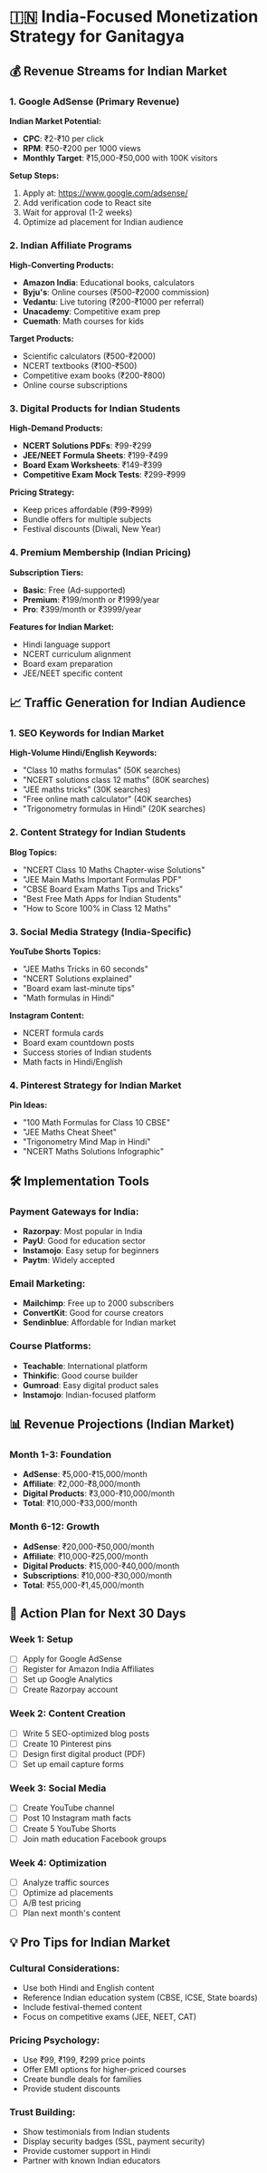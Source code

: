 # 🇮🇳 India-Focused Monetization Strategy for Ganitagya

## 💰 Revenue Streams for Indian Market

### 1. **Google AdSense (Primary Revenue)**
**Indian Market Potential:**
- **CPC**: ₹2-₹10 per click
- **RPM**: ₹50-₹200 per 1000 views
- **Monthly Target**: ₹15,000-₹50,000 with 100K visitors

**Setup Steps:**
1. Apply at: https://www.google.com/adsense/
2. Add verification code to React site
3. Wait for approval (1-2 weeks)
4. Optimize ad placement for Indian audience

### 2. **Indian Affiliate Programs**
**High-Converting Products:**
- **Amazon India**: Educational books, calculators
- **Byju's**: Online courses (₹500-₹2000 commission)
- **Vedantu**: Live tutoring (₹200-₹1000 per referral)
- **Unacademy**: Competitive exam prep
- **Cuemath**: Math courses for kids

**Target Products:**
- Scientific calculators (₹500-₹2000)
- NCERT textbooks (₹100-₹500)
- Competitive exam books (₹200-₹800)
- Online course subscriptions

### 3. **Digital Products for Indian Students**
**High-Demand Products:**
- **NCERT Solutions PDFs**: ₹99-₹299
- **JEE/NEET Formula Sheets**: ₹199-₹499
- **Board Exam Worksheets**: ₹149-₹399
- **Competitive Exam Mock Tests**: ₹299-₹999

**Pricing Strategy:**
- Keep prices affordable (₹99-₹999)
- Bundle offers for multiple subjects
- Festival discounts (Diwali, New Year)

### 4. **Premium Membership (Indian Pricing)**
**Subscription Tiers:**
- **Basic**: Free (Ad-supported)
- **Premium**: ₹199/month or ₹1999/year
- **Pro**: ₹399/month or ₹3999/year

**Features for Indian Market:**
- Hindi language support
- NCERT curriculum alignment
- Board exam preparation
- JEE/NEET specific content

## 📈 Traffic Generation for Indian Audience

### 1. **SEO Keywords for Indian Market**
**High-Volume Hindi/English Keywords:**
- "Class 10 maths formulas" (50K searches)
- "NCERT solutions class 12 maths" (80K searches)
- "JEE maths tricks" (30K searches)
- "Free online math calculator" (40K searches)
- "Trigonometry formulas in Hindi" (20K searches)

### 2. **Content Strategy for Indian Students**
**Blog Topics:**
- "NCERT Class 10 Maths Chapter-wise Solutions"
- "JEE Main Maths Important Formulas PDF"
- "CBSE Board Exam Maths Tips and Tricks"
- "Best Free Math Apps for Indian Students"
- "How to Score 100% in Class 12 Maths"

### 3. **Social Media Strategy (India-Specific)**
**YouTube Shorts Topics:**
- "JEE Maths Tricks in 60 seconds"
- "NCERT Solutions explained"
- "Board exam last-minute tips"
- "Math formulas in Hindi"

**Instagram Content:**
- NCERT formula cards
- Board exam countdown posts
- Success stories of Indian students
- Math facts in Hindi/English

### 4. **Pinterest Strategy for Indian Market**
**Pin Ideas:**
- "100 Math Formulas for Class 10 CBSE"
- "JEE Maths Cheat Sheet"
- "Trigonometry Mind Map in Hindi"
- "NCERT Maths Solutions Infographic"

## 🛠️ Implementation Tools

### Payment Gateways for India:
- **Razorpay**: Most popular in India
- **PayU**: Good for education sector
- **Instamojo**: Easy setup for beginners
- **Paytm**: Widely accepted

### Email Marketing:
- **Mailchimp**: Free up to 2000 subscribers
- **ConvertKit**: Good for course creators
- **Sendinblue**: Affordable for Indian market

### Course Platforms:
- **Teachable**: International platform
- **Thinkific**: Good course builder
- **Gumroad**: Easy digital product sales
- **Instamojo**: Indian-focused platform

## 📊 Revenue Projections (Indian Market)

### Month 1-3: Foundation
- **AdSense**: ₹5,000-₹15,000/month
- **Affiliate**: ₹2,000-₹8,000/month
- **Digital Products**: ₹3,000-₹10,000/month
- **Total**: ₹10,000-₹33,000/month

### Month 6-12: Growth
- **AdSense**: ₹20,000-₹50,000/month
- **Affiliate**: ₹10,000-₹25,000/month
- **Digital Products**: ₹15,000-₹40,000/month
- **Subscriptions**: ₹10,000-₹30,000/month
- **Total**: ₹55,000-₹1,45,000/month

## 🎯 Action Plan for Next 30 Days

### Week 1: Setup
- [ ] Apply for Google AdSense
- [ ] Register for Amazon India Affiliates
- [ ] Set up Google Analytics
- [ ] Create Razorpay account

### Week 2: Content Creation
- [ ] Write 5 SEO-optimized blog posts
- [ ] Create 10 Pinterest pins
- [ ] Design first digital product (PDF)
- [ ] Set up email capture forms

### Week 3: Social Media
- [ ] Create YouTube channel
- [ ] Post 10 Instagram math facts
- [ ] Create 5 YouTube Shorts
- [ ] Join math education Facebook groups

### Week 4: Optimization
- [ ] Analyze traffic sources
- [ ] Optimize ad placements
- [ ] A/B test pricing
- [ ] Plan next month's content

## 💡 Pro Tips for Indian Market

### Cultural Considerations:
- Use both Hindi and English content
- Reference Indian education system (CBSE, ICSE, State boards)
- Include festival-themed content
- Focus on competitive exams (JEE, NEET, CAT)

### Pricing Psychology:
- Use ₹99, ₹199, ₹299 price points
- Offer EMI options for higher-priced courses
- Create bundle deals for families
- Provide student discounts

### Trust Building:
- Show testimonials from Indian students
- Display security badges (SSL, payment security)
- Provide customer support in Hindi
- Partner with known Indian educators
